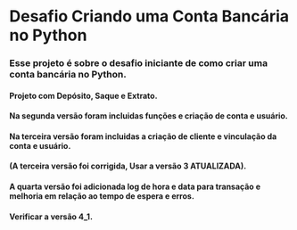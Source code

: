 # Desafio Criando uma Conta Bancária no Python

### Esse projeto é sobre o desafio iniciante de como criar uma conta bancária no Python.

#### Projeto com Depósito, Saque e Extrato.
#### Na segunda versão foram incluidas funções e criação de conta e usuário.
#### Na terceira versão foram incluidas a criação de cliente e vinculação da conta e usuário. 
#### (A terceira versão foi corrigida, Usar a versão 3 ATUALIZADA).
#### A quarta versão foi adicionada log de hora e data para transação e melhoria em relação ao tempo de espera e erros.
#### Verificar a versão 4_1.
